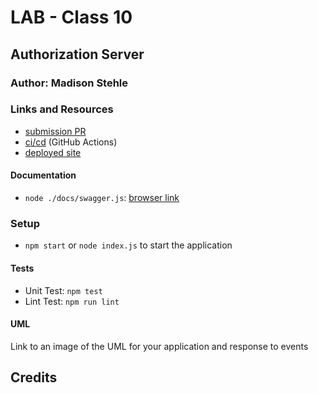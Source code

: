 # LAB - Class 10
## Authorization Server
### Author: Madison Stehle

### Links and Resources

- [submission PR](https://github.com/madisonstehle/auth-server/pull/1)
- [ci/cd](https://github.com/madisonstehle/auth-server/actions) (GitHub Actions)
- [deployed site]()

#### Documentation

- `node ./docs/swagger.js`: [browser link]()

### Setup

- `npm start` or `node index.js` to start the application

#### Tests

- Unit Test: `npm test`
- Lint Test: `npm run lint`

#### UML

Link to an image of the UML for your application and response to events

## Credits